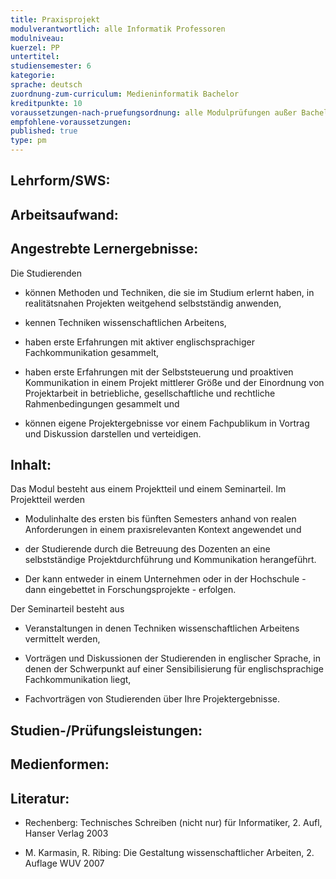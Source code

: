 ```yaml
---
title: Praxisprojekt
modulverantwortlich: alle Informatik Professoren
modulniveau:
kuerzel: PP
untertitel:
studiensemester: 6
kategorie:
sprache: deutsch
zuordnung-zum-curriculum: Medieninformatik Bachelor
kreditpunkte: 10
voraussetzungen-nach-pruefungsordnung: alle Modulprüfungen außer Bachelorarbeit und Kolloquium bestanden
empfohlene-voraussetzungen: 
published: true
type: pm
---
```


## Lehrform/SWS:


## Arbeitsaufwand:

## Angestrebte Lernergebnisse:
Die Studierenden  




- können Methoden und Techniken, die sie im Studium erlernt haben, in realitätsnahen Projekten weitgehend selbstständig anwenden,

- kennen Techniken wissenschaftlichen Arbeitens,

- haben erste Erfahrungen mit aktiver englischsprachiger Fachkommunikation gesammelt,

- haben erste Erfahrungen mit der Selbststeuerung und proaktiven Kommunikation in einem Projekt mittlerer Größe und der Einordnung von Projektarbeit in betriebliche, gesellschaftliche und rechtliche Rahmenbedingungen gesammelt und

- können eigene Projektergebnisse vor einem Fachpublikum in Vortrag und Diskussion darstellen und verteidigen.

## Inhalt:
Das Modul besteht aus einem Projektteil und einem Seminarteil.  Im Projektteil werden  




- Modulinhalte des ersten bis fünften Semesters anhand von realen Anforderungen in einem praxisrelevanten Kontext angewendet und

- der Studierende durch die Betreuung des Dozenten an eine selbstständige Projektdurchführung und Kommunikation herangeführt.

- Der kann entweder in einem Unternehmen oder in der Hochschule - dann eingebettet in Forschungsprojekte - erfolgen.



Der Seminarteil besteht aus  




- Veranstaltungen in denen Techniken wissenschaftlichen Arbeitens vermittelt werden,

- Vorträgen und Diskussionen der Studierenden in englischer Sprache, in denen der Schwerpunkt auf einer Sensibilisierung für englischsprachige Fachkommunikation liegt,

- Fachvorträgen von Studierenden über Ihre Projektergebnisse.

## Studien-/Prüfungsleistungen:


## Medienformen:


## Literatur:
- Rechenberg: Technisches Schreiben (nicht nur) für Informatiker, 2. Aufl, Hanser Verlag 2003

- M. Karmasin, R. Ribing: Die Gestaltung wissenschaftlicher Arbeiten, 2. Auflage WUV 2007

